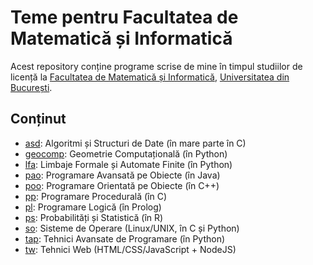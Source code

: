 # Teme pentru Facultatea de Matematică și Informatică

Acest repository conține programe scrise de mine în timpul studiilor de licență
la [Facultatea de Matematică și Informatică](http://fmi.unibuc.ro/ro/),
[Universitatea din București](https://www.unibuc.ro).

## Conținut

- [asd](asd): Algoritmi și Structuri de Date (în mare parte în C)
- [geocomp](geocomp): Geometrie Computațională (în Python)
- [lfa](lfa): Limbaje Formale și Automate Finite (în Python)
- [pao](pao): Programare Avansată pe Obiecte (în Java)
- [poo](poo): Programare Orientată pe Obiecte (în C++)
- [pp](pp): Programare Procedurală (în C)
- [pl](pl): Programare Logică (în Prolog)
- [ps](ps): Probabilități și Statistică (în R)
- [so](so): Sisteme de Operare (Linux/UNIX, în C și Python)
- [tap](tap): Tehnici Avansate de Programare (în Python)
- [tw](tw): Tehnici Web (HTML/CSS/JavaScript + NodeJS)
